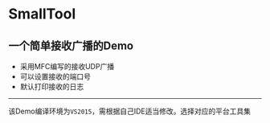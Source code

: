 SmallTool
=
一个简单接收广播的Demo  
---
* 采用MFC编写的接收UDP广播
* 可以设置接收的端口号
* 默认打印接收的日志<br>
---
该Demo编译环境为`VS2015`，需根据自己IDE适当修改。选择对应的平台工具集  
